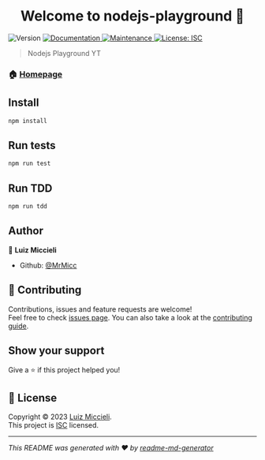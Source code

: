 <h1 align="center">Welcome to nodejs-playground 👋</h1>
<p>
  <img alt="Version" src="https://img.shields.io/badge/version-1.0.0-blue.svg?cacheSeconds=2592000" />
  <a href="https://github.com/MrMicc/nodejs-playground#readme" target="_blank">
    <img alt="Documentation" src="https://img.shields.io/badge/documentation-yes-brightgreen.svg" />
  </a>
  <a href="https://github.com/MrMicc/nodejs-playground/graphs/commit-activity" target="_blank">
    <img alt="Maintenance" src="https://img.shields.io/badge/Maintained%3F-yes-green.svg" />
  </a>
  <a href="https://github.com/MrMicc/nodejs-playground/blob/master/LICENSE" target="_blank">
    <img alt="License: ISC" src="https://img.shields.io/github/license/MrMicc/nodejs-playground" />
  </a>
</p>

> Nodejs Playground YT

### 🏠 [Homepage](https://github.com/MrMicc/python-playground#readme)

## Install

```sh
npm install
```

## Run tests

```sh
npm run test
```

## Run TDD

```sh
npm run tdd
```

## Author

👤 **Luiz Miccieli**

* Github: [@MrMicc]()

## 🤝 Contributing

Contributions, issues and feature requests are welcome!<br />Feel free to check [issues page](https://github.com/MrMicc/python-playground/issues). You can also take a look at the [contributing guide](https://github.com/MrMicc/python-playground/blob/master/CONTRIBUTING.md).

## Show your support

Give a ⭐️ if this project helped you!

## 📝 License

Copyright © 2023 [Luiz Miccieli](https://github.com/MrMicc).<br />
This project is [ISC](https://github.com/MrMicc/python-playground/blob/master/LICENSE) licensed.

***
_This README was generated with ❤️ by [readme-md-generator](https://github.com/kefranabg/readme-md-generator)_
